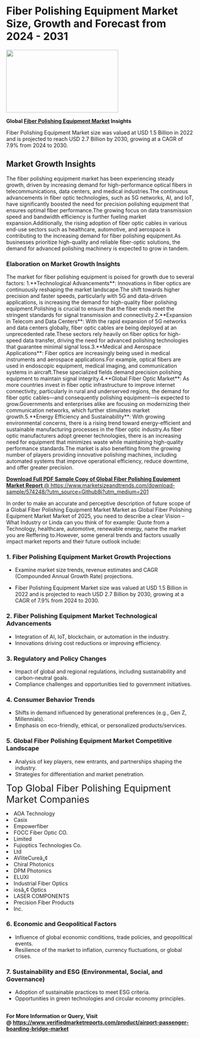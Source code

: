 <H1>Fiber Polishing Equipment Market Size, Growth and Forecast from 2024 - 2031</H1><img class="aligncenter size-medium wp-image-584254" src="https://thirdeyenews.in/wp-content/uploads/2024/09/Global-Market-Research-300x168.jpeg" alt="" width="300" height="168" /><p><strong>Global&nbsp;<a href="https://www.marketsizeandtrends.com/download-sample/574248/?utm_source=Github8j?utm_medium=201">Fiber Polishing Equipment Market</a> Insights</strong></p><p>Fiber Polishing Equipment Market size was valued at USD 1.5 Billion in 2022 and is projected to reach USD 2.7 Billion by 2030, growing at a CAGR of 7.9% from 2024 to 2030.</p><p><h2>Market Growth Insights</h2> The fiber polishing equipment market has been experiencing steady growth, driven by increasing demand for high-performance optical fibers in telecommunications, data centers, and medical industries.The continuous advancements in fiber optic technologies, such as 5G networks, AI, and IoT, have significantly boosted the need for precision polishing equipment that ensures optimal fiber performance.The growing focus on data transmission speed and bandwidth efficiency is further fueling market expansion.Additionally, the rising adoption of fiber optic cables in various end-use sectors such as healthcare, automotive, and aerospace is contributing to the increasing demand for fiber polishing equipment.As businesses prioritize high-quality and reliable fiber-optic solutions, the demand for advanced polishing machinery is expected to grow in tandem.<a href="#"></a> <h3>Elaboration on Market Growth Insights</h3> The market for fiber polishing equipment is poised for growth due to several factors: 1.**Technological Advancements**: Innovations in fiber optics are continuously reshaping the market landscape.The shift towards higher precision and faster speeds, particularly with 5G and data-driven applications, is increasing the demand for high-quality fiber polishing equipment.Polishing is crucial to ensure that the fiber ends meet the stringent standards for signal transmission and connectivity.2.**Expansion in Telecom and Data Centers**: With the rapid expansion of 5G networks and data centers globally, fiber optic cables are being deployed at an unprecedented rate.These sectors rely heavily on fiber optics for high-speed data transfer, driving the need for advanced polishing technologies that guarantee minimal signal loss.3.**Medical and Aerospace Applications**: Fiber optics are increasingly being used in medical instruments and aerospace applications.For example, optical fibers are used in endoscopic equipment, medical imaging, and communication systems in aircraft.These specialized fields demand precision polishing equipment to maintain signal integrity.4.**Global Fiber Optic Market**: As more countries invest in fiber optic infrastructure to improve internet connectivity, particularly in rural and underserved regions, the demand for fiber optic cables—and consequently polishing equipment—is expected to grow.Governments and enterprises alike are focusing on modernizing their communication networks, which further stimulates market growth.5.**Energy Efficiency and Sustainability**: With growing environmental concerns, there is a rising trend toward energy-efficient and sustainable manufacturing processes in the fiber optic industry.As fiber optic manufacturers adopt greener technologies, there is an increasing need for equipment that minimizes waste while maintaining high-quality performance standards.The market is also benefiting from the growing number of players providing innovative polishing machines, including automated systems that improve operational efficiency, reduce downtime, and offer greater precision.<a href="#"></p><p><span class=""><strong>Download Full PDF Sample Copy of Global Fiber Polishing Equipment Market Report</strong> @ <a href="https://www.marketsizeandtrends.com/download-sample/574248/?utm_source=Github8j?utm_medium=201" target="_blank">https://www.marketsizeandtrends.com/download-sample/574248/?utm_source=Github8j?utm_medium=201</a></span></p><p>In order to make an accurate and perceptive description of future scope of a Global&nbsp;Fiber Polishing Equipment Market Market as Global&nbsp;Fiber Polishing Equipment Market Market of 2025, you need to describe a clear Vision &ndash; What Industry or Linda can you think of for example: Quote from a Technology, healthcare, automotive, renewable energy, name the market you are Reffering to.However, some general trends and factors usually impact market reports and their future outlook include:</p><h3>1.&nbsp;<strong>Fiber Polishing Equipment Market Growth Projections</strong></h3><ul><li>Examine market size trends, revenue estimates and CAGR (Compounded Annual Growth Rate) projections.</li><li><p>Fiber Polishing Equipment Market size was valued at USD 1.5 Billion in 2022 and is projected to reach USD 2.7 Billion by 2030, growing at a CAGR of 7.9% from 2024 to 2030.</p></li></ul><h3>2.&nbsp;<strong>Fiber Polishing Equipment Market Technological Advancements</strong></h3><ul><li>Integration of AI, IoT, blockchain, or automation in the industry.</li><li>Innovations driving cost reductions or improving efficiency.</li></ul><h3>3.&nbsp;<strong>Regulatory and Policy Changes</strong></h3><ul><li>Impact of global and regional regulations, including sustainability and carbon-neutral goals.</li><li>Compliance challenges and opportunities tied to government initiatives.</li></ul><h3>4.&nbsp;<strong>Consumer Behavior Trends</strong></h3><ul><li>Shifts in demand influenced by generational preferences (e.g., Gen Z, Millennials).</li><li>Emphasis on eco-friendly, ethical, or personalized products/services.</li></ul><h3>5.&nbsp;<strong>Global Fiber Polishing Equipment Market Competitive Landscape</strong></h3><ul><li>Analysis of key players, new entrants, and partnerships shaping the industry.</li><li>Strategies for differentiation and market penetration.</li></ul><p data-pm-slice="1 1 []"><span style="color: inherit; font-family: inherit; font-size: 25px;">Top Global Fiber Polishing Equipment Market Companies</span></p><div class="" data-test-id=""><p><li>AOA Technology</li><li> Casix</li><li> Empowerfiber</li><li> FOCC Fiber Optic CO.</li><li>Limited</li><li> Fujioptics Technologies Co.</li><li>Ltd</li><li> AVliteCureâ„¢</li><li> Chiral Photonics</li><li> DPM Photonics</li><li> ELUXI</li><li> Industrial Fiber Optics</li><li> iosâ„¢ Optics</li><li> LASER COMPONENTS</li><li> Precision Fiber Products</li><li> Inc.</li></p></div><h3>6.&nbsp;<strong>Economic and Geopolitical Factors</strong></h3><ul><li>Influence of global economic conditions, trade policies, and geopolitical events.</li><li>Resilience of the market to inflation, currency fluctuations, or global crises.</li></ul><h3>7.&nbsp;<strong>Sustainability and ESG (Environmental, Social, and Governance)</strong></h3><ul><li>Adoption of sustainable practices to meet ESG criteria.</li><li>Opportunities in green technologies and circular economy principles.</li></ul><h2><strong style="font-size: 14px;">For More Information or Query, Visit @&nbsp;</strong><a style="background-color: #ffffff; font-size: 14px;" href="https://www.marketsizeandtrends.com/report/fiber-polishing-equipment-market/" target="_blank">https://www.verifiedmarketreports.com/product/airport-passenger-boarding-bridge-market</a></h2>